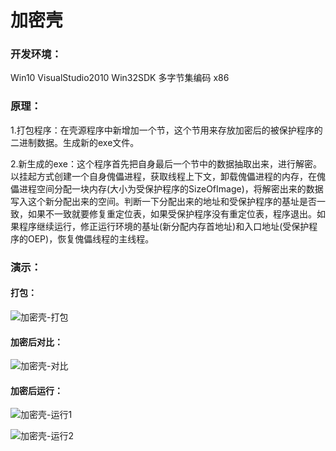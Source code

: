 # 加密壳

### 开发环境：
Win10 VisualStudio2010 Win32SDK 多字节集编码 x86

### 原理：
1.打包程序：在壳源程序中新增加一个节，这个节用来存放加密后的被保护程序的二进制数据。生成新的exe文件。

2.新生成的exe：这个程序首先把自身最后一个节中的数据抽取出来，进行解密。以挂起方式创建一个自身傀儡进程，获取线程上下文，卸载傀儡进程的内存，在傀儡进程空间分配一块内存(大小为受保护程序的SizeOfImage)，将解密出来的数据写入这个新分配出来的空间。判断一下分配出来的地址和受保护程序的基址是否一致，如果不一致就要修复重定位表，如果受保护程序没有重定位表，程序退出。如果程序继续运行，修正运行环境的基址(新分配内存首地址)和入口地址(受保护程序的OEP)，恢复傀儡线程的主线程。

### 演示：

#### 打包：
![加密壳-打包](https://i.loli.net/2021/05/13/pdiDCzrMG1eh7To.png)

#### 加密后对比：
![加密壳-对比](https://i.loli.net/2021/05/13/mOruxC4T7DRnFJg.png)

#### 加密后运行：
![加密壳-运行1](https://i.loli.net/2021/05/13/pdiDCzrMG1eh7To.png)

![加密壳-运行2](https://i.loli.net/2021/05/13/rXFIQOeSKAucTih.png)
